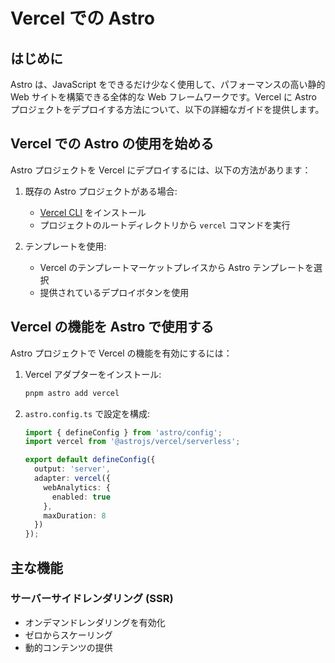 # Vercel での Astro

## はじめに

Astro は、JavaScript をできるだけ少なく使用して、パフォーマンスの高い静的 Web サイトを構築できる全体的な Web フレームワークです。Vercel に Astro プロジェクトをデプロイする方法について、以下の詳細なガイドを提供します。

## Vercel での Astro の使用を始める

Astro プロジェクトを Vercel にデプロイするには、以下の方法があります：

1. 既存の Astro プロジェクトがある場合:
   - [Vercel CLI](/docs/cli) をインストール
   - プロジェクトのルートディレクトリから `vercel` コマンドを実行

2. テンプレートを使用:
   - Vercel のテンプレートマーケットプレイスから Astro テンプレートを選択
   - 提供されているデプロイボタンを使用

## Vercel の機能を Astro で使用する

Astro プロジェクトで Vercel の機能を有効にするには：

1. Vercel アダプターをインストール:
   ```bash
   pnpm astro add vercel
   ```

2. `astro.config.ts` で設定を構成:
   ```typescript
   import { defineConfig } from 'astro/config';
   import vercel from '@astrojs/vercel/serverless';

   export default defineConfig({
     output: 'server',
     adapter: vercel({
       webAnalytics: {
         enabled: true
       },
       maxDuration: 8
     })
   });
   ```

## 主な機能

### サーバーサイドレンダリング (SSR)
- オンデマンドレンダリングを有効化
- ゼロからスケーリング
- 動的コンテンツの提供

